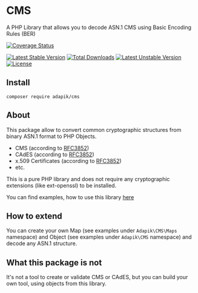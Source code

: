 # CMS
A PHP Library that allows you to decode ASN.1 CMS using Basic Encoding Rules (BER)

[![Coverage Status](https://coveralls.io/repos/Adapik/CMS/badge.svg?branch=master&service=github)](https://coveralls.io/github/Adapik/CMS?branch=master)

[![Latest Stable Version](https://poser.pugx.org/Adapik/cms/v/stable.png)](https://packagist.org/packages/Adapik/cms)
[![Total Downloads](https://poser.pugx.org/Adapik/cms/downloads.png)](https://packagist.org/packages/Adapik/cms)
[![Latest Unstable Version](https://poser.pugx.org/Adapik/cms/v/unstable.png)](https://packagist.org/packages/Adapik/cms)
[![License](https://poser.pugx.org/Adapik/cms/license.png)](https://packagist.org/packages/Adapik/cms)

## Install

```
composer require adapik/cms
```

## About

This package allow to convert common cryptographic structures from binary ASN.1 format to PHP Objects.

- CMS (according to [RFC3852](https://datatracker.ietf.org/doc/html/rfc3852))
- CAdES (according to [RFC3852](https://datatracker.ietf.org/doc/html/rfc5126))
- x.509 Certificates (according to [RFC3852](https://datatracker.ietf.org/doc/html/rfc5126))
- etc.

This is a pure PHP library and does not require any cryptographic extensions (like ext-openssl) to be installed.

You can find examples, how to use this library [here](example)

## How to extend

You can create your own Map (see examples under `Adapik\CMS\Maps` namespace) and Object (see examples under `Adapik\CMS`
namespace) and decode any ASN.1 structure.

## What this package is not

It's not a tool to create or validate CMS or CAdES, but you can build your own tool, using objects from this library.


